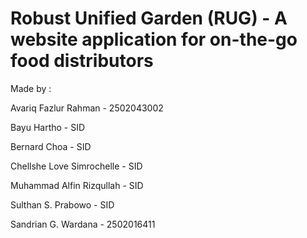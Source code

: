 # Robust Unified Garden (RUG) - A website application for on-the-go food distributors

Made by :

Avariq Fazlur Rahman - 2502043002

Bayu Hartho - SID

Bernard Choa - SID

Chellshe Love Simrochelle - SID

Muhammad Alfin Rizqullah - SID

Sulthan S. Prabowo - SID

Sandrian G. Wardana - 2502016411
